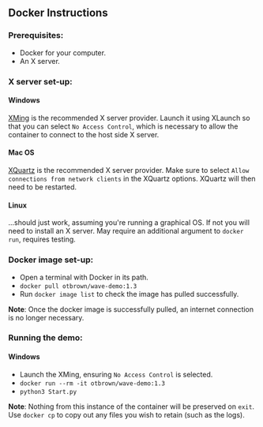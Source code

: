 ## Docker Instructions

### Prerequisites:
 - Docker for your computer.
 - An X server.

### X server set-up:
#### Windows
[XMing](http://www.straightrunning.com/XmingNotes/) is the recommended X server provider. Launch it using XLaunch so that you can select `No Access Control`, which is necessary to allow the container to connect to the host side X server.
#### Mac OS
[XQuartz](https://www.xquartz.org/) is the recommended X server provider. Make sure to select `Allow connections from network clients` in the XQuartz options. XQuartz will then need to be restarted.
#### Linux
...should just work, assuming you're running a graphical OS. If not you will need to install an X server. May require an additional argument to `docker run`, requires testing.

### Docker image set-up:
 - Open a terminal with Docker in its path.
 - `docker pull otbrown/wave-demo:1.3`
 - Run `docker image list` to check the image has pulled successfully.

**Note**: Once the docker image is successfully pulled, an internet connection is no longer necessary.

### Running the demo:
#### Windows
 - Launch the XMing, ensuring `No Access Control` is selected.
 - `docker run --rm -it otbrown/wave-demo:1.3`
 - `python3 Start.py`

**Note**: Nothing from this instance of the container will be preserved on `exit`. Use `docker cp` to copy out any files you wish to retain (such as the logs).
